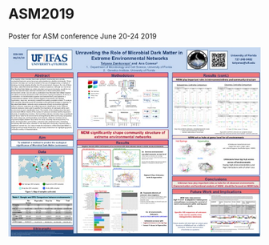 # ASM2019
Poster for ASM conference June 20-24 2019


![alt text](https://raw.githubusercontent.com/tatyanazam/ASM2019/master/Slide1.jpg)
